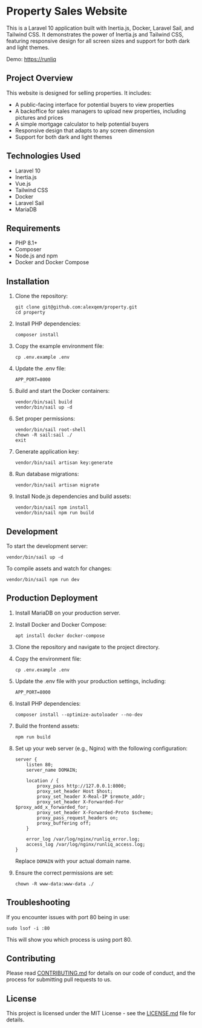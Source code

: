 # Property Sales Website

This is a Laravel 10 application built with Inertia.js, Docker, Laravel Sail, and Tailwind CSS. It demonstrates the power of Inertia.js and Tailwind CSS, featuring responsive design for all screen sizes and support for both dark and light themes.

Demo: [https://runliq](https://property.runliq.com)

## Project Overview

This website is designed for selling properties. It includes:
- A public-facing interface for potential buyers to view properties
- A backoffice for sales managers to upload new properties, including pictures and prices
- A simple mortgage calculator to help potential buyers
- Responsive design that adapts to any screen dimension
- Support for both dark and light themes

## Technologies Used

- Laravel 10
- Inertia.js
- Vue.js
- Tailwind CSS
- Docker
- Laravel Sail
- MariaDB

## Requirements

- PHP 8.1+
- Composer
- Node.js and npm
- Docker and Docker Compose

## Installation

1. Clone the repository:
   ```
   git clone git@github.com:alexqem/property.git
   cd property
   ```

2. Install PHP dependencies:
   ```
   composer install
   ```

3. Copy the example environment file:
   ```
   cp .env.example .env
   ```

4. Update the .env file:
   ```
   APP_PORT=8000
   ```

5. Build and start the Docker containers:
   ```
   vendor/bin/sail build
   vendor/bin/sail up -d
   ```

6. Set proper permissions:
   ```
   vendor/bin/sail root-shell
   chown -R sail:sail ./
   exit
   ```

7. Generate application key:
   ```
   vendor/bin/sail artisan key:generate
   ```

8. Run database migrations:
   ```
   vendor/bin/sail artisan migrate
   ```

9. Install Node.js dependencies and build assets:
   ```
   vendor/bin/sail npm install
   vendor/bin/sail npm run build
   ```

## Development

To start the development server:

```
vendor/bin/sail up -d
```

To compile assets and watch for changes:

```
vendor/bin/sail npm run dev
```

## Production Deployment

1. Install MariaDB on your production server.

2. Install Docker and Docker Compose:
   ```
   apt install docker docker-compose
   ```

3. Clone the repository and navigate to the project directory.

4. Copy the environment file:
   ```
   cp .env.example .env
   ```

5. Update the .env file with your production settings, including:
   ```
   APP_PORT=8000
   ```

6. Install PHP dependencies:
   ```
   composer install --optimize-autoloader --no-dev
   ```

7. Build the frontend assets:
   ```
   npm run build
   ```

8. Set up your web server (e.g., Nginx) with the following configuration:

   ```nginx
   server {
       listen 80;
       server_name DOMAIN;

       location / {
           proxy_pass http://127.0.0.1:8000;
           proxy_set_header Host $host;
           proxy_set_header X-Real-IP $remote_addr;
           proxy_set_header X-Forwarded-For $proxy_add_x_forwarded_for;
           proxy_set_header X-Forwarded-Proto $scheme;
           proxy_pass_request_headers on;
           proxy_buffering off;
       }

       error_log /var/log/nginx/runliq_error.log;
       access_log /var/log/nginx/runliq_access.log;
   }
   ```

   Replace `DOMAIN` with your actual domain name.

9. Ensure the correct permissions are set:
   ```
   chown -R www-data:www-data ./
   ```

## Troubleshooting

If you encounter issues with port 80 being in use:

```
sudo lsof -i :80
```

This will show you which process is using port 80.

## Contributing

Please read [CONTRIBUTING.md](CONTRIBUTING.md) for details on our code of conduct, and the process for submitting pull requests to us.

## License

This project is licensed under the MIT License - see the [LICENSE.md](LICENSE.md) file for details.
```
